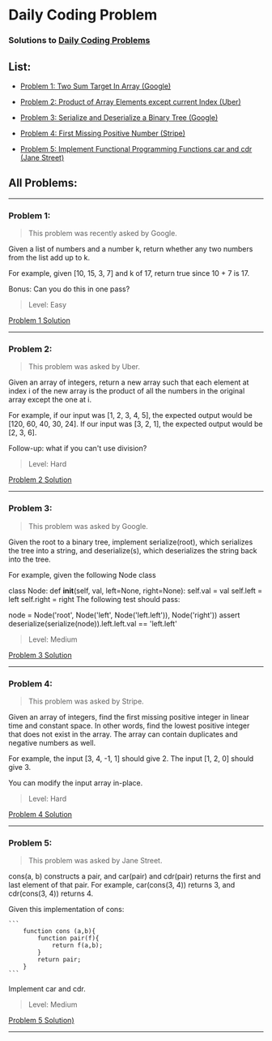 # Daily Coding Problem

### Solutions to <a href= "https://www.dailycodingproblem.com">Daily Coding Problems</a>

## List:
* [Problem 1: Two Sum Target In Array (Google)](solutions/problem-001-two-sum-target-in-array.js)

* [Problem 2: Product of Array Elements except current Index (Uber)](solutions/problem-002-product-array-except-self.js)

* [Problem 3: Serialize and Deserialize a Binary Tree (Google)](solutions/problem-003-serialize-deserialize-binary-tree.js)

* [Problem 4: First Missing Positive Number (Stripe)](solutions/problem-004-first-missing-positive.js)

* [Problem 5: Implement Functional Programming Functions car and cdr (Jane Street)](solutions/problem-005-functional-car-cdr.js)


## All Problems:

---

### Problem 1:
> This problem was recently asked by Google.



Given a list of numbers and a number k, return whether any two numbers from the list add up to k.

For example, given [10, 15, 3, 7] and k of 17, return true since 10 + 7 is 17.

Bonus: Can you do this in one pass?

> Level: Easy


[Problem 1 Solution](solutions/problem-001-two-sum-target-in-array.js)

---

### Problem 2:


> This problem was asked by Uber.

Given an array of integers, return a new array such that each element at index i of the new array is the product of all the numbers in the original array except the one at i.

For example, if our input was [1, 2, 3, 4, 5], the expected output would be [120, 60, 40, 30, 24]. If our input was [3, 2, 1], the expected output would be [2, 3, 6].

Follow-up: what if you can't use division?

> Level: Hard


[Problem 2 Solution](solutions/problem-002-product-array-except-self.js)

---

### Problem 3:


> This problem was asked by Google.

Given the root to a binary tree, implement serialize(root), which serializes the tree into a string, and deserialize(s), which deserializes the string back into the tree.

For example, given the following Node class

class Node:
    def __init__(self, val, left=None, right=None):
        self.val = val
        self.left = left
        self.right = right
The following test should pass:

node = Node('root', Node('left', Node('left.left')), Node('right'))
assert deserialize(serialize(node)).left.left.val == 'left.left'

> Level: Medium


[Problem 3 Solution](solutions/problem-003-serialize-deserialize-binary-tree.js)

---

### Problem 4:


> This problem was asked by Stripe.

Given an array of integers, find the first missing positive integer in linear time and constant space. In other words, find the lowest positive integer that does not exist in the array. The array can contain duplicates and negative numbers as well.

For example, the input [3, 4, -1, 1] should give 2. The input [1, 2, 0] should give 3.

You can modify the input array in-place.

> Level: Hard


[Problem 4 Solution](solutions/problem-004-first-missing-positive.js)

---

### Problem 5:

> This problem was asked by Jane Street.

cons(a, b) constructs a pair, and car(pair) and cdr(pair) returns the first and last element of that pair. For example, car(cons(3, 4)) returns 3, and cdr(cons(3, 4)) returns 4.

Given this implementation of cons:

    ```
        function cons (a,b){
            function pair(f){
                return f(a,b);
            }
            return pair;
        }
    ```

Implement car and cdr.

> Level: Medium



[Problem 5 Solution)](solutions/problem-005-functional-car-cdr.js)

---